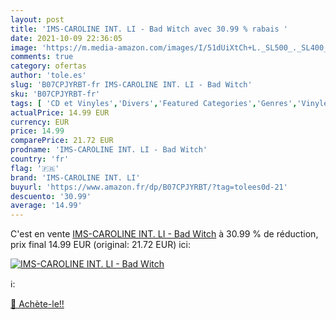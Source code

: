 ```yaml
---
layout: post
title: 'IMS-CAROLINE INT. LI - Bad Witch avec 30.99 % rabais '
date: 2021-10-09 22:36:05
image: 'https://m.media-amazon.com/images/I/51dUiXtCh+L._SL500_._SL400_.jpg'
comments: true
category: ofertas
author: 'tole.es'
slug: 'B07CPJYRBT-fr IMS-CAROLINE INT. LI - Bad Witch'
sku: 'B07CPJYRBT-fr'
tags: [ 'CD et Vinyles','Divers','Featured Categories','Genres','Vinyle','ims-caroline int. li', ]
actualPrice: 14.99 EUR
currency: EUR
price: 14.99
comparePrice: 21.72 EUR
prodname: 'IMS-CAROLINE INT. LI - Bad Witch'
country: 'fr'
flag: '🇫🇷'
brand: 'IMS-CAROLINE INT. LI'
buyurl: 'https://www.amazon.fr/dp/B07CPJYRBT/?tag=tolees0d-21'
descuento: '30.99'
average: '14.99'
---
```


C'est en vente [IMS-CAROLINE INT. LI - Bad Witch](https://www.amazon.fr/dp/B07CPJYRBT/?tag=tolees0d-21)  à  30.99 % de réduction, prix final  14.99 EUR (original: 21.72 EUR) ici:

[![IMS-CAROLINE INT. LI - Bad Witch](https://m.media-amazon.com/images/I/51dUiXtCh+L._SL500_._SL400_.jpg)](https://www.amazon.fr/dp/B07CPJYRBT/?tag=tolees0d-21)

ℹ️:


[🛒 Achète-le!!](https://www.amazon.fr/dp/B07CPJYRBT/?tag=tolees0d-21)
